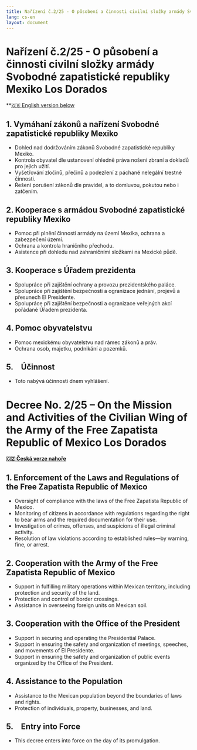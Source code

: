 ```yaml
---
title: Nařízení č.2/25 - O působení a činnosti civilní složky armády Svobodné zapatistické republiky Mexiko Los Dorados
lang: cs-en
layout: document
---
```


# Nařízení č.2/25 - O působení a činnosti civilní složky armády Svobodné zapatistické republiky Mexiko Los Dorados

**[🇬🇧 English version below](#decree-no-225--on-the-mission-and-activities-of-the-civilian-wing-of-the-army-of-the-free-zapatista-republic-of-mexico-los-dorados)

## 1. Vymáhaní zákonů a nařízení Svobodné zapatistické republiky Mexiko

- Dohled nad dodržováním zákonů Svobodné zapatistické republiky Mexiko.
- Kontrola obyvatel dle ustanovení ohledně práva nošení zbraní a dokladů pro jejich užití.
- Vyšetřování zločinů, přečinů a podezření z páchané nelegální trestné činnosti.
- Řešení porušení zákonů dle pravidel, a to domluvou, pokutou nebo i zatčením.

## 2. Kooperace s armádou Svobodné zapatistické republiky Mexiko

- Pomoc při plnění činností armády na území Mexika, ochrana a zabezpečení území.
- Ochrana a kontrola hraničního přechodu.
- Asistence při dohledu nad zahraničními složkami na Mexické půdě.

## 3. Kooperace s Úřadem prezidenta

- Spolupráce při zajištění ochrany a provozu prezidentského paláce.
- Spolupráce při zajištění bezpečnosti a ogranizace jednání, projevů a přesunech El Presidente.
- Spolupráce při zajištění bezpečnosti a ogranizace veřejných akcí pořádané Úřadem prezidenta.

## 4. Pomoc obyvatelstvu

- Pomoc mexickému obyvatelstvu nad rámec zákonů a práv.
- Ochrana osob, majetku, podnikání a pozemků.

## 5. Účinnost

- Toto nabývá účinnosti dnem vyhlášení.  

# Decree No. 2/25 – On the Mission and Activities of the Civilian Wing of the Army of the Free Zapatista Republic of Mexico Los Dorados

**[🇨🇿 Česká verze nahoře](#nařízení-č225---o-působení-a-činnosti-civilní-složky-armády-svobodné-zapatistické-republiky-mexiko-los-dorados)**

## 1. Enforcement of the Laws and Regulations of the Free Zapatista Republic of Mexico

- Oversight of compliance with the laws of the Free Zapatista Republic of Mexico.
- Monitoring of citizens in accordance with regulations regarding the right to bear arms and the required documentation for their use.
- Investigation of crimes, offenses, and suspicions of illegal criminal activity.
- Resolution of law violations according to established rules—by warning, fine, or arrest.

## 2. Cooperation with the Army of the Free Zapatista Republic of Mexico

- Support in fulfilling military operations within Mexican territory, including protection and security of the land.
- Protection and control of border crossings.
- Assistance in overseeing foreign units on Mexican soil.

## 3. Cooperation with the Office of the President

- Support in securing and operating the Presidential Palace.
- Support in ensuring the safety and organization of meetings, speeches, and movements of El Presidente.
- Support in ensuring the safety and organization of public events organized by the Office of the President.

## 4. Assistance to the Population

- Assistance to the Mexican population beyond the boundaries of laws and rights.
- Protection of individuals, property, businesses, and land.

## 5. Entry into Force  

- This decree enters into force on the day of its promulgation.
